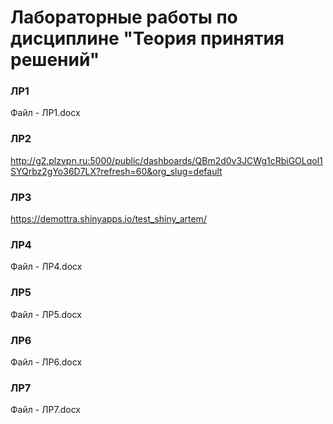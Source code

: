 # Лабораторные работы по дисциплине "Теория принятия решений"

### ЛР1
Файл - ЛР1.docx


### ЛР2
http://g2.plzvpn.ru:5000/public/dashboards/QBm2d0v3JCWg1cRbiGOLqol1SYQrbz2gYo36D7LX?refresh=60&org_slug=default


### ЛР3
https://demottra.shinyapps.io/test_shiny_artem/


### ЛР4
Файл - ЛР4.docx


### ЛР5
Файл - ЛР5.docx


### ЛР6
Файл - ЛР6.docx


### ЛР7
Файл - ЛР7.docx
